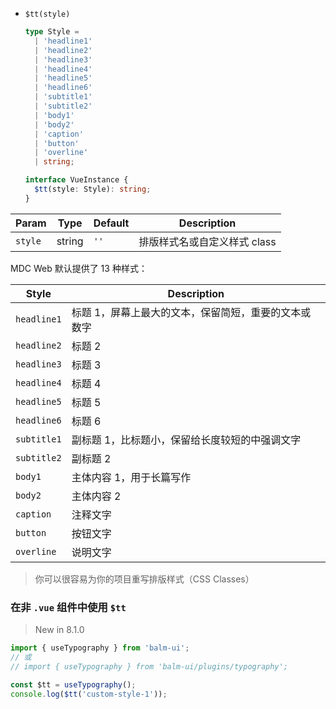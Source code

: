 - `$tt(style)`

  ```ts
  type Style =
    | 'headline1'
    | 'headline2'
    | 'headline3'
    | 'headline4'
    | 'headline5'
    | 'headline6'
    | 'subtitle1'
    | 'subtitle2'
    | 'body1'
    | 'body2'
    | 'caption'
    | 'button'
    | 'overline'
    | string;

  interface VueInstance {
    $tt(style: Style): string;
  }
  ```

| Param   | Type   | Default | Description                  |
| ------- | ------ | ------- | ---------------------------- |
| `style` | string | `''`    | 排版样式名或自定义样式 class |

MDC Web 默认提供了 13 种样式：

| Style       | Description                                          |
| ----------- | ---------------------------------------------------- |
| `headline1` | 标题 1，屏幕上最大的文本，保留简短，重要的文本或数字 |
| `headline2` | 标题 2                                               |
| `headline3` | 标题 3                                               |
| `headline4` | 标题 4                                               |
| `headline5` | 标题 5                                               |
| `headline6` | 标题 6                                               |
| `subtitle1` | 副标题 1，比标题小，保留给长度较短的中强调文字       |
| `subtitle2` | 副标题 2                                             |
| `body1`     | 主体内容 1，用于长篇写作                             |
| `body2`     | 主体内容 2                                           |
| `caption`   | 注释文字                                             |
| `button`    | 按钮文字                                             |
| `overline`  | 说明文字                                             |

> 你可以很容易为你的项目重写排版样式（CSS Classes）

### 在非 `.vue` 组件中使用 `$tt`

> New in 8.1.0

```js
import { useTypography } from 'balm-ui';
// 或
// import { useTypography } from 'balm-ui/plugins/typography';

const $tt = useTypography();
console.log($tt('custom-style-1'));
```
